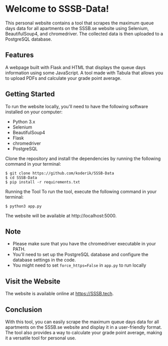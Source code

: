 # Welcome to SSSB-Data!
This personal website contains a tool that scrapes the maximum queue days data for all apartments on the SSSB.se website using Selenium, BeautifulSoup4, and chromedriver. The collected data is then uploaded to a PostgreSQL database.

## Features
A webpage built with Flask and HTML that displays the queue days information using some JavaScript.
A tool made with Tabula that allows you to upload PDFs and calculate your grade point average.
## Getting Started
To run the website locally, you'll need to have the following software installed on your computer:

* Python 3.x
* Selenium
* BeautifulSoup4
* Flask
* chromedriver
* PostgreSQL

Clone the repository and install the dependencies by running the following command in your terminal:


```
$ git clone https://github.com/koderik/SSSB-Data
$ cd SSSB-Data
$ pip install -r requirements.txt
```
Running the Tool
To run the tool, execute the following command in your terminal:

```
$ python3 app.py
```
The website will be available at http://localhost:5000.

## Note
* Please make sure that you have the chromedriver executable in your PATH.
* You'll need to set up the PostgreSQL database and configure the database settings in the code.
* You might need to set ```force_https=False``` in ```app.py``` to run locally
## Visit the Website
The website is available online at https://SSSB.tech.

## Conclusion
With this tool, you can easily scrape the maximum queue days data for all apartments on the SSSB.se website and display it in a user-friendly format. The tool also provides a way to calculate your grade point average, making it a versatile tool for personal use.



